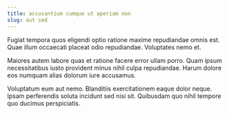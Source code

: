 ```yaml
---
title: accusantium cumque ut aperiam non
slug: aut sed
---
```


Fugiat tempora quos eligendi optio ratione maxime repudiandae omnis est. Quae illum occaecati placeat odio repudiandae. Voluptates nemo et.

Maiores autem labore quas et ratione facere error ullam porro. Quam ipsum necessitatibus iusto provident minus nihil culpa repudiandae. Harum dolore eos numquam alias dolorum iure accusamus.

Voluptatum eum aut nemo. Blanditiis exercitationem eaque dolor neque. Ipsam perferendis soluta incidunt sed nisi sit. Quibusdam quo nihil tempore quo ducimus perspiciatis.
